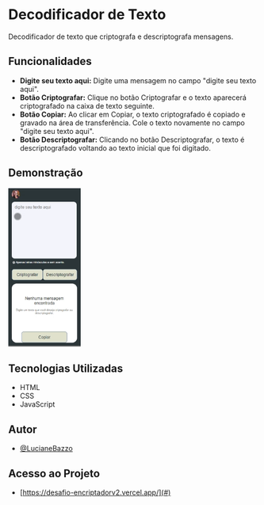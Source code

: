 
# Decodificador de Texto

Decodificador de texto que criptografa e descriptografa mensagens.

## Funcionalidades

- **Digite seu texto aqui:** Digite uma mensagem no campo "digite seu texto aqui".
- **Botão Criptografar:** Clique no botão Criptografar e o texto aparecerá criptografado na caixa de texto seguinte.
- **Botão Copiar:** Ao clicar em Copiar, o texto criptografado é copiado e gravado na área de transferência. Cole o texto novamente no campo "digite seu texto aqui".
- **Botão Descriptografar:** Clicando no botão Descriptografar, o texto é descriptografado voltando ao texto inicial que foi digitado.

## Demonstração

![Demonstração](imagens/decodificador.gif)

## Tecnologias Utilizadas

- HTML
- CSS
- JavaScript

## Autor

- [@LucianeBazzo](https://github.com/LucianeBazzo)

## Acesso ao Projeto

- [https://desafio-encriptadorv2.vercel.app/](#)  
  





